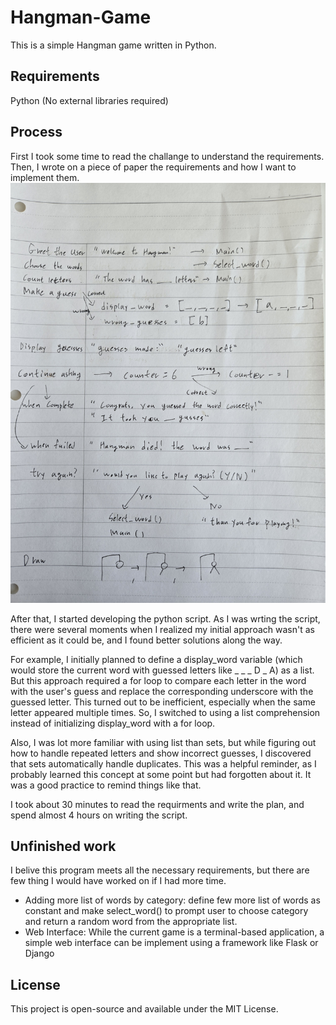 # Hangman-Game
This is a simple Hangman game written in Python.

## Requirements
Python (No external libraries required)

## Process
First I took some time to read the challange to understand the requirements.
Then, I wrote on a piece of paper the requirements and how I want to implement them.
![Hangman Game](image/1.jpg)

After that, I started developing the python script.
As I was wrting the script, there were several moments when I realized my initial approach wasn't as efficient as it could be, and I found better solutions along the way.

For example, I initially planned to define a display_word variable (which would store the current word with guessed letters like _ _ _ D _ A) as a list. But this approach required a for loop to compare each letter in the word with the user's guess and replace the corresponding underscore with the guessed letter. This turned out to be inefficient, especially when the same letter appeared multiple times. So, I switched to using a list comprehension instead of initializing display_word with a for loop.

Also, I was lot more familiar with using list than sets, but while figuring out how to handle repeated letters and show incorrect guesses, I discovered that sets automatically handle duplicates. This was a helpful reminder, as I probably learned this concept at some point but had forgotten about it. It was a good practice to remind things like that.

I took about 30 minutes to read the requirments and write the plan, and spend almost 4 hours on writing the script.

## Unfinished work
I belive this program meets all the necessary requirements, but there are few thing I would have worked on if I had more time.

- Adding more list of words by category: define few more list of words as constant and make select_word() to prompt user to choose category and return a random word from the appropriate list.
- Web Interface: While the current game is a terminal-based application, a simple web interface can be implement using a framework like Flask or Django

## License
This project is open-source and available under the MIT License.